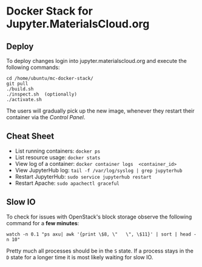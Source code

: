 # Docker Stack for Jupyter.MaterialsCloud.org

## Deploy
To deploy changes login into jupyter.materialscloud.org and execute the following commands:
```
cd /home/ubuntu/mc-docker-stack/
git pull
./build.sh
./inspect.sh  (optionally)
./activate.sh
```

The users will gradually pick up the new image, whenever they restart their container via the _Control Panel_.

## Cheat Sheet
- List running containers: `docker ps`
- List resource usage: `docker stats`
- View log of a container: `docker container logs  <container_id>`
- View JupyterHub log: `tail -f /var/log/syslog | grep jupyterhub`
- Restart JupyterHub: `sudo service jupyterhub restart`
- Restart Apache: `sudo apachectl graceful`

## Slow IO
To check for issues with OpenStack's block storage observe the following command for a **few minutes**:
```
watch -n 0.1 "ps axu| awk '{print \$8, \"   \", \$11}' | sort | head -n 10"
```
Pretty much all processes should be in the `S` state. If a process stays in the `D` state for a longer time it is most likely waiting for slow IO.
